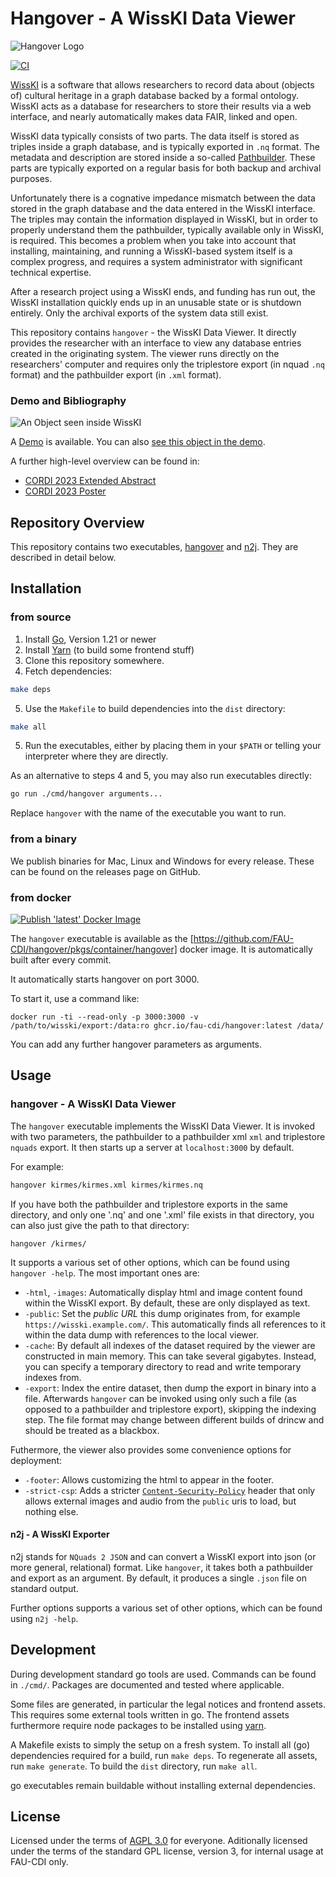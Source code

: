 # Hangover - A WissKI Data Viewer

![Hangover Logo](./internal/assets/logo/Icon.svg "Hangover Logo")

<!-- spellchecker:words nquad CORDI nquads kirmes drincw -->

[![CI](https://github.com/FAU-CDI/hangover/actions/workflows/go.yml/badge.svg)](https://github.com/FAU-CDI/hangover/actions/workflows/go.yml)

[WissKI](https://wiss-ki.eu/) is a software that allows researchers to record data about (objects of) cultural heritage in a graph database backed by a formal ontology.
WissKI acts as a database for researchers to store their results via a web interface, and nearly automatically makes data FAIR, linked and open.

WissKI data typically consists of two parts.
The data itself is stored as triples inside a graph database, and is typically exported in `.nq` format.
The metadata and description are stored inside a so-called [Pathbuilder](https://wiss-ki.eu/documentation/data-modeling/pathbuilder).
These parts are typically exported on a regular basis for both backup and archival purposes. 

Unfortunately there is a cognative impedance mismatch between the data stored in the graph database and the data entered in the WissKI interface. 
The triples may contain the information displayed in WissKI, but in order to properly understand them the pathbuilder, typically available only in WissKI, is required. 
This becomes a problem when you take into account that installing, maintaining, and running a WissKI-based system itself is a complex progress, and requires a system administrator with significant technical expertise.

After a research project using a WissKI ends, and funding has run out, the WissKI installation quickly ends up in an unusable state or is shutdown entirely.
Only the archival exports of the system data still exist. 

This repository contains `hangover` - the WissKI Data Viewer.
It directly provides the researcher with an interface to view any database entries created in the originating system.
The viewer runs directly on the researchers' computer and requires only the triplestore export (in nquad `.nq` format) and the pathbuilder export (in `.xml` format).

### Demo and Bibliography

![An Object seen inside WissKI](./docs/screenshot-viewer.png "An object seen inside WissKI")

A [Demo](https://wisskiviewer.kwarc.info/) is available.
You can also
[see this object in the demo](https://wisskiviewer.kwarc.info/entity/objekt?uri=http%3a%2f%2fkirmes.wisski.agfd.fau.de%2f%235f15b12cd5fb1).


A further high-level overview can be found in:
- [CORDI 2023 Extended Abstract](./docs/cordi-2023-ea.pdf)
- [CORDI 2023 Poster](./docs/cordi-2023-poster.pdf)

## Repository Overview

This repository contains two executables, [hangover](#hangover---a-wisski-data-viewer) and [n2j](#n2j---a-wisski-exporter).
They are described in detail below.

## Installation

### from source

1. Install [Go](https://go.dev/), Version 1.21 or newer
2. Install [Yarn](https://yarnpkg.com/) (to build some frontend stuff)
3. Clone this repository somewhere.
4. Fetch dependencies:

```bash
make deps
```

5. Use the `Makefile` to build dependencies into the `dist` directory:

```bash
make all
```

5. Run the executables, either by placing them in your `$PATH` or telling your interpreter where they are directly.

As an alternative to steps 4 and 5, you may also run executables directly:

```bash
go run ./cmd/hangover arguments...
```

Replace `hangover` with the name of the executable you want to run.

### from a binary

We publish binaries for Mac, Linux and Windows for every release.
These can be found on the releases page on GitHub. 

### from docker

[![Publish 'latest' Docker Image](https://github.com/FAU-CDI/hangover/actions/workflows/docker.yml/badge.svg)](https://github.com/FAU-CDI/hangover/actions/workflows/docker.yml)

The `hangover` executable is available as the [https://github.com/FAU-CDI/hangover/pkgs/container/hangover] docker image.
It is automatically built after every commit.

It automatically starts hangover on port 3000.

To start it, use a command like:

```
docker run -ti --read-only -p 3000:3000 -v /path/to/wisski/export:/data:ro ghcr.io/fau-cdi/hangover:latest /data/
```

You can add any further hangover parameters as arguments.

## Usage

### hangover - A WissKI Data Viewer

The `hangover` executable implements the WissKI Data Viewer.
It is invoked with two parameters, the pathbuilder to a pathbuilder xml `xml` and triplestore `nquads` export.
It then starts up a server at `localhost:3000` by default.

For example:

```bash
hangover kirmes/kirmes.xml kirmes/kirmes.nq
```

If you have both the pathbuilder and triplestore exports in the same directory, and only one '.nq' and one '.xml' file exists in that directory, you can also just give the path to that directory:

```
hangover /kirmes/
```

It supports a various set of other options, which can be found using  `hangover -help`.
The most important ones are:

- `-html`, `-images`: Automatically display html and image content found within the WissKI export. By default, these are only displayed as text.
- `-public`: Set the _public URL_ this dump originates from, for example `https://wisski.example.com/`. This automatically finds all references to it within the data dump with references to the local viewer.
- `-cache`: By default all indexes of the dataset required by the viewer are constructed in main memory. This can take several gigabytes. Instead, you can specify a temporary directory to read and write temporary indexes from.
- `-export`: Index the entire dataset, then dump the export in binary into a file. Afterwards `hangover` can be invoked using only such a file (as opposed to a pathbuilder and triplestore export), skipping the indexing step. The file format may change between different builds of drincw and should be treated as a blackbox.

Futhermore, the viewer also provides some convenience options for deployment:
- `-footer`: Allows customizing the html to appear in the footer. 
- `-strict-csp`: Adds a stricter [`Content-Security-Policy`](https://developer.mozilla.org/en-US/docs/Web/HTTP/CSP) header that only allows external images and audio from the `public` uris to load, but nothing else.

#### n2j - A WissKI Exporter

n2j stands for `NQuads 2 JSON` and can convert a WissKI export into json (or more general, relational) format.
Like `hangover`, it takes both a pathbuilder and export as an argument.
By default, it produces a single `.json` file on standard output.

Further options supports a various set of other options, which can be found using  `n2j -help`.

## Development

During development standard go tools are used.
Commands can be found in `./cmd/`.
Packages are documented and tested where applicable. 

Some files are generated, in particular the legal notices and frontend assets.
This requires some external tools written in go.
The frontend assets furthermore require node packages to be installed using [yarn](https://yarnpkg.com/).

A Makefile exists to simply the setup on a fresh system.
To install all (go) dependencies required for a build, run `make deps`.
To regenerate all assets, run `make generate`.
To build the `dist` directory, run `make all`.

go executables remain buildable without installing external dependencies.

## License

Licensed under the terms of [AGPL 3.0](https://github.com/FAU-CDI/hangover/blob/main/LICENSE) for everyone.
Aditionally licensed under the terms of the standard GPL license, version 3, for internal usage at FAU-CDI only. 
